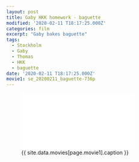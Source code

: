 ```yaml
---
layout: post
title: Gaby HKK homework - baguette
modified: '2020-02-11 T18:17:25.000Z'
categories: film
excerpt: "Gaby bakes baguette"
tags:
  - Stockholm
  - Gaby
  - Thomas
  - HKK
  - baguette
date: '2020-02-11 T18:17:25.000Z'
movie1: se_20200211_baguette-736p
---
```


<figure>
<iframe src="{{ site.commonurl }}/movies/{{ site.data.movies[page.movie1].file }}" width="{{ site.data.movies[page.movie1].width }}" height="{{ site.data.movies[page.movie1].height }}" frameborder="0">
</iframe>
<figcaption> {{ site.data.movies[page.movie1].caption }} </figcaption>
</figure>
